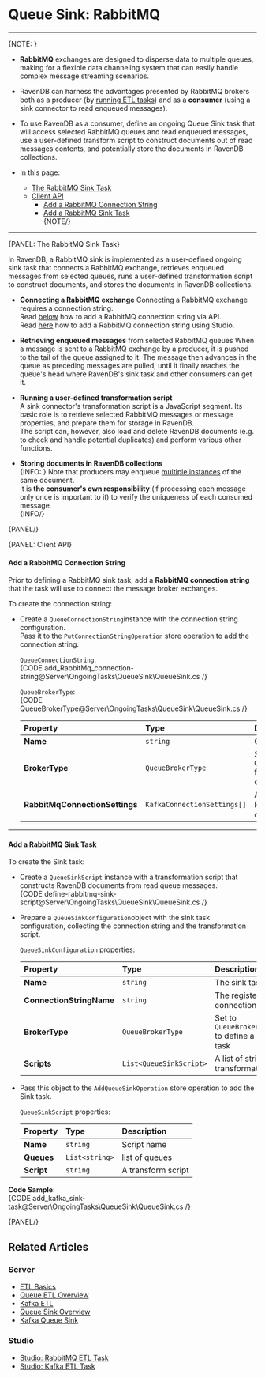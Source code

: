 ﻿# Queue Sink: RabbitMQ
---

{NOTE: }

* **RabbitMQ** exchanges are designed to disperse data to multiple queues, 
  making for a flexible data channeling system that can easily handle complex 
  message streaming scenarios.  

* RavenDB can harness the advantages presented by RabbitMQ brokers both as 
  a producer (by [running ETL tasks](../../../server/ongoing-tasks/etl/queue-etl/rabbit-mq)) 
  and as a **consumer** (using a sink connector to read enqueued messages).  

* To use RavenDB as a consumer, define an ongoing Queue Sink task that will 
  access selected RabbitMQ queues and read enqueued messages, use a user-defined 
  transform script to construct documents out of read messages contents, and 
  potentially store the documents in RavenDB collections.  

* In this page:  
  * [The RabbitMQ Sink Task](../../../server/ongoing-tasks/queue-sink/rabbit-mq-queue-sink#the-rabbitmq-sink-task)  
  * [Client API](../../../server/ongoing-tasks/queue-sink/rabbit-mq-queue-sink#client-api)  
     * [Add a RabbitMQ Connection String](../../../server/ongoing-tasks/queue-sink/rabbit-mq-queue-sink#add-a-rabbitmq-connection-string)  
     * [Add a RabbitMQ Sink Task](../../../server/ongoing-tasks/queue-sink/rabbit-mq-queue-sink#add-a-rabbitmq-sink-task)  
{NOTE/}

---

{PANEL: The RabbitMQ Sink Task}

In RavenDB, a RabbitMQ sink is implemented as a user-defined ongoing sink task 
that connects a RabbitMQ exchange, retrieves enqueued messages from selected queues, 
runs a user-defined transformation script to construct documents, and stores the 
documents in RavenDB collections.  

* **Connecting a RabbitMQ exchange** 
  Connecting a RabbitMQ exchange requires a connection string.  
  Read [below](../../../server/ongoing-tasks/queue-sink/rabbit-mq-queue-sink#add-a-rabbitmq-connection-string) 
  how to add a RabbitMQ connection string via API.  
  Read [here](../../../) how to add a RabbitMQ connection string using Studio.  

* **Retrieving enqueued messages** from selected RabbitMQ queues
  When a message is sent to a RabbitMQ exchange by a producer, it is pushed to 
  the tail of the queue assigned to it. The message then advances in the queue 
  as preceding messages are pulled, until it finally reaches the queue's head 
  where RavenDB's sink task and other consumers can get it.  

* **Running a user-defined transformation script**  
  A sink connector's transformation script is a JavaScript segment. Its basic 
  role is to retrieve selected RabbitMQ messages or message properties, and prepare 
  them for storage in RavenDB.  
  The script can, however, also load and delete RavenDB documents (e.g. to check 
  and handle potential duplicates) and perform various other functions.  

* **Storing documents in RavenDB collections**  
  {INFO: }
  Note that producers may enqueue 
  [multiple instances](../../../server/ongoing-tasks/etl/queue-etl/rabbit-mq#message-duplication) 
  of the same document.  
  It is **the consumer's own responsibility** (if processing each message only 
  once is important to it) to verify the uniqueness of each consumed message.  
  {INFO/}

{PANEL/}

{PANEL: Client API}

#### Add a RabbitMQ Connection String

Prior to defining a RabbitMQ sink task, add a **RabbitMQ connection string** 
that the task will use to connect the message broker exchanges.  

To create the connection string:  

* Create a `QueueConnectionString`instance with the connection string configuration.  
  Pass it to the `PutConnectionStringOperation` store operation to add the connection string.  

    `QueueConnectionString`:  
    {CODE add_RabbitMq_connection-string@Server\OngoingTasks\QueueSink\QueueSink.cs /}

    `QueueBrokerType`:  
    {CODE QueueBrokerType@Server\OngoingTasks\QueueSink\QueueSink.cs /}

    | Property | Type | Description |
    |:-------------|:-------------|:-------------|
    | **Name** | `string` | Connection string name |
    | **BrokerType** | `QueueBrokerType` | Set to `QueueBrokerType.RabbitMq` for a RabbitMQ connection string |
    | **RabbitMqConnectionSettings** | `KafkaConnectionSettings[]` | A list of strings indicating RabbitMQ exchanges connection details |

---

#### Add a RabbitMQ Sink Task

To create the Sink task:  

* Create a `QueueSinkScript` instance with a transformation script that constructs 
  RavenDB documents from read queue messages.  
  {CODE define-rabbitmq-sink-script@Server\OngoingTasks\QueueSink\QueueSink.cs /}
  
* Prepare a `QueueSinkConfiguration`object with the sink task configuration, 
  collecting the connection string and the transformation script.  

    `QueueSinkConfiguration` properties:  
    
    | Property | Type | Description |
    |:-------------|:-------------|:-------------|
    | **Name** | `string` | The sink task name |
    | **ConnectionStringName** | `string` | The registered connection string name |
    | **BrokerType** | `QueueBrokerType` | Set to `QueueBrokerType.RabbitMq` to define a RabbitMQ sink task |
    | **Scripts** | `List<QueueSinkScript>` | A list of strings holding transformation scripts |

* Pass this object to the `AddQueueSinkOperation` store operation to add the Sink task.  

    `QueueSinkScript` properties:  
    
    | Property | Type | Description |
    |:-------------|:-------------|:-------------|
    | **Name** | `string` | Script name|
    | **Queues** | `List<string>` | list of queues |
    | **Script** | `string  ` | A transform script |

**Code Sample**:  
{CODE add_kafka_sink-task@Server\OngoingTasks\QueueSink\QueueSink.cs /}

{PANEL/}

## Related Articles

### Server

- [ETL Basics](../../../server/ongoing-tasks/etl/basics)
- [Queue ETL Overview](../../../server/ongoing-tasks/etl/queue-etl/overview)
- [Kafka ETL](../../../server/ongoing-tasks/etl/queue-etl/kafka)
- [Queue Sink Overview](../../../server/ongoing-tasks/queue-sink/overview)
- [Kafka Queue Sink](../../../server/ongoing-tasks/queue-sink/kafka-queue-sink)

### Studio

- [Studio: RabbitMQ ETL Task](../../../studio/database/tasks/ongoing-tasks/rabbitmq-etl-task)
- [Studio: Kafka ETL Task](../../../studio/database/tasks/ongoing-tasks/kafka-etl-task)

